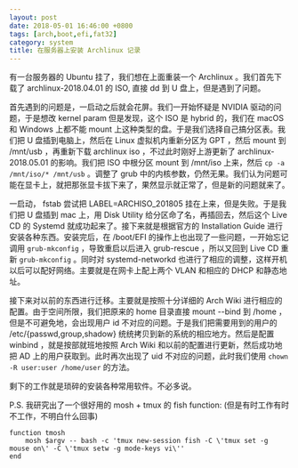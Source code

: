 ```yaml
---
layout: post
date: 2018-05-01 16:46:00 +0800
tags: [arch,boot,efi,fat32]
category: system
title: 在服务器上安装 Archlinux 记录
---
```


有一台服务器的 Ubuntu 挂了，我们想在上面重装一个 Archlinux 。我们首先下载了 archlinux-2018.04.01 的 ISO, 直接 dd 到 U 盘上，但是遇到了问题。

首先遇到的问题是，一启动之后就会花屏。我们一开始怀疑是 NVIDIA 驱动的问题，于是想改 kernel param 但是发现，这个 ISO 是 hybrid 的，我们在 macOS 和 Windows 上都不能 mount 上这种类型的盘。于是我们选择自己搞分区表。我们把 U 盘插到电脑上，然后在 Linux 虚拟机内重新分区为 GPT ，然后 mount 到 /mnt/usb ，再重新下载 archlinux iso ，不过此时刚好上游更新了 archlinux-2018.05.01 的影响。我们把 ISO 中根分区 mount 到 /mnt/iso 上来，然后 ```cp -a /mnt/iso/* /mnt/usb``` 。调整了 grub 中的内核参数，仍然无果。我们认为问题可能在显卡上，就把那张显卡拔下来了，果然显示就正常了，但是新的问题就来了。

一启动， fstab 尝试把 LABEL=ARCHISO_201805 挂在上来，但是失败。于是我们把 U 盘插到 mac 上，用 Disk Utility 给分区命了名，再插回去，然后这个 Live CD 的 Systemd 就成功起来了。接下来就是根据官方的 Installation Guide 进行安装各种东西。安装完后，在 /boot/EFI 的操作上也出现了一些问题，一开始忘记调用 `grub-mkconfig` ，导致重启以后进入 grub-rescue ，所以又回到 Live CD 重新 `grub-mkconfig`  。同时对 systemd-networkd 也进行了相应的调整，这样开机以后可以配好网络。主要就是在网卡上配上两个 VLAN 和相应的 DHCP 和静态地址。

接下来对以前的东西进行迁移。主要就是按照十分详细的 Arch Wiki 进行相应的配置。由于空间所限，我们把原来的 home 目录直接 mount --bind 到 /home ，但是不可避免地，会出现用户 id 不对应的问题。于是我们把需要用到的用户的 /etc/{passwd,group,shadow} 统统拷贝到新的系统的相应地方。然后是配置 winbind ，就是按部就班地按照 Arch Wiki 和以前的配置进行更新，然后成功地把 AD 上的用户获取到。此时再次出现了 uid 不对应的问题，此时我们使用 `chown -R user:user /home/user` 的方法。

剩下的工作就是琐碎的安装各种常用软件。不必多说。

P.S. 我研究出了一个很好用的 mosh + tmux 的 fish function: (但是有时工作有时不工作，不明白什么回事)
``` 
function tmosh
    mosh $argv -- bash -c 'tmux new-session fish -C \'tmux set -g mouse on\' -C \'tmux setw -g mode-keys vi\''
end
```
